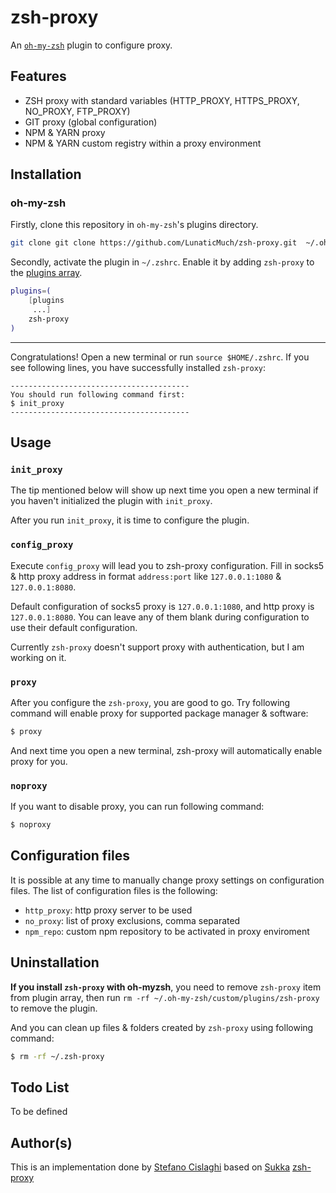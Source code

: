 # zsh-proxy

An [`oh-my-zsh`](https://ohmyz.sh/) plugin to configure proxy.

## Features

- ZSH proxy with standard variables (HTTP_PROXY, HTTPS_PROXY, NO_PROXY, FTP_PROXY)
- GIT proxy (global configuration)
- NPM & YARN proxy
- NPM & YARN custom registry within a proxy environment

## Installation

### oh-my-zsh

Firstly, clone this repository in `oh-my-zsh`'s plugins directory.

```bash
git clone git clone https://github.com/LunaticMuch/zsh-proxy.git  ~/.oh-my-zsh/custom/plugins/zsh-proxy
```

Secondly, activate the plugin in `~/.zshrc`. Enable it by adding `zsh-proxy` to the [plugins array](https://github.com/robbyrussell/oh-my-zsh/blob/master/templates/zshrc.zsh-template#L66).

```bash
plugins=(
    [plugins
     ...]
    zsh-proxy
)
```
----

Congratulations! Open a new terminal or run `source $HOME/.zshrc`. If you see following lines, you have successfully installed `zsh-proxy`:

```
----------------------------------------
You should run following command first:
$ init_proxy
----------------------------------------
```

## Usage

### `init_proxy`

The tip mentioned below will show up next time you open a new terminal if you haven't  initialized the plugin with `init_proxy`.

After you run `init_proxy`, it is time to configure the plugin.

### `config_proxy`

Execute `config_proxy` will lead you to zsh-proxy configuration. Fill in socks5 & http proxy address in format `address:port` like `127.0.0.1:1080` & `127.0.0.1:8080`.

Default configuration of socks5 proxy is `127.0.0.1:1080`, and http proxy is `127.0.0.1:8080`. You can leave any of them blank during configuration to use their default configuration.

Currently `zsh-proxy` doesn't support proxy with authentication, but I am working on it.

### `proxy`

After you configure the `zsh-proxy`, you are good to go. Try following command will enable proxy for supported package manager & software:

```bash
$ proxy
```

And next time you open a new terminal, zsh-proxy will automatically enable proxy for you.

### `noproxy`

If you want to disable proxy, you can run following command:

```bash
$ noproxy
```

## Configuration files

It is possible at any time to manually change proxy settings on configuration files. The list of configuration files is the following:

- `http_proxy`: http proxy server to be used
- `no_proxy`: list of proxy exclusions, comma separated
- `npm_repo`: custom npm repository to be activated in proxy enviroment

## Uninstallation

**If you install `zsh-proxy` with oh-myzsh**, you need to remove `zsh-proxy` item from plugin array, then run `rm -rf ~/.oh-my-zsh/custom/plugins/zsh-proxy` to remove the plugin.

And you can clean up files & folders created by `zsh-proxy` using following command:

```bash
$ rm -rf ~/.zsh-proxy
```

## Todo List

To be defined

## Author(s)

This is an implementation done by [Stefano Cislaghi](https://stefanocislaghi.com/) based on [Sukka](https://github.com/SukkaW) [zsh-proxy](https://github.com/SukkaW/zsh-proxy)


